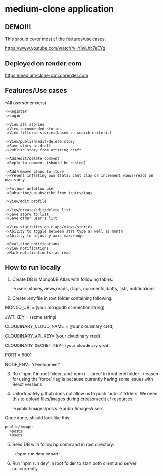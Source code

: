 # medium-clone application

## DEMO!!!

This should cover most of the features/use cases.

https://www.youtube.com/watch?v=YlwLhb7eEYg

## Deployed on render.com

https://medium-clone-cxni.onrender.com

## Features/Use cases

-All users(members)

    ->Register
    ->Login

    ->View all stories
    ->View recommended stories
    ->View filtered stories(based on search criteria)

    ->View/publish/edit/delete story
    ->Save story as draft
    ->Publish story from existing draft

    ->Add/edit/delete comment
    ->Reply to comment (should be nested)

    ->Add/remove claps to story
	->Prevent inflating own stats; cant clap or increment views/reads on own story

    ->Follow/ unfollow user
    ->Subscribe/unsubscribe from topics/tags

    ->View/edit profile

    ->View/create/edit/delete list
    ->Save story to list
    ->Save other user's list

    ->View statistics on claps/views/stories
    ->Ability to toggle between stat type as well as month
	->Ability to adjust y-axis max/range

    ->Real-time notifications
    ->View notifications
    ->Mark notification(s) as read


## How to run locally

1. Create DB in MongoDB Atlas with following tables:

   ->users,stories,views,reads, claps, comments,drafts, lists, notifications

2. Create .env file in root folder containing following:


MONGO_URI = (your mongodb connection string)

JWT_KEY = (some string)

CLOUDINARY_CLOUD_NAME = (your cloudinary cred)

CLOUDINARY_API_KEY= (your cloudinary cred)

CLOUDINARY_SECRET_KEY= (your cloudinary cred)

PORT = 5001

NODE_ENV= 'development'



3. Run 'npm i' in root folder, and 'npm i --force' in front end folder
	->reason for using the 'force' flag is because currently having some issues
	with React versions
 
4. Unfortunately github does not allow us to push 'public' folders. We need this to upload files/images during creation/edit of resources. 

	->public/images/posts 
	->public/images/users 

Once done, should look like this: 

	public/images
	  >posts
	  >users
 

5. Seed DB with following command in root directory:
	
	->'npm run data:import'

6. Run 'npm run dev' in root folder to start both client and server concurrently